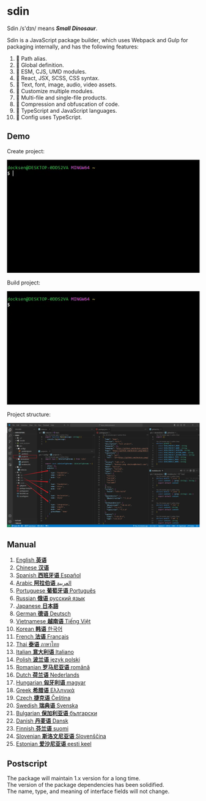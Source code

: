 # sdin

Sdin /s'dɪn/ means **_Small Dinosaur_**.

Sdin is a JavaScript package builder, which uses Webpack and Gulp for packaging internally, and has the following features:

1. 🐁 Path alias.
2. 🐃 Global definition.
3. 🐉 ESM, CJS, UMD modules.
4. 🐐 React, JSX, SCSS, CSS syntax.
5. 🐎 Text, font, image, audio, video assets.
6. 🐇 Customize multiple modules.
7. 🐍 Multi-file and single-file products.
8. 🐅 Compression and obfuscation of code.
9. 🐒 TypeScript and JavaScript languages.
10. 🐓 Config uses TypeScript.

## Demo

Create project:

![Create project](https://raw.githubusercontent.com/docksen/sdin/refs/heads/main/pro/assets/uy53am2nojdsbr9n.webp)

Build project:

![Build project](https://raw.githubusercontent.com/docksen/sdin/refs/heads/main/pro/assets/e0vnpz1v1r1bzsab.webp)

Project structure:

![Project structure](https://raw.githubusercontent.com/docksen/sdin/refs/heads/main/pro/assets/dwy479ns4nuc4nm3.webp)

## Manual

1. [English **英语**](https://github.com/docksen/sdin/blob/main/pro/documents/en.md)
2. [Chinese **汉语**](https://github.com/docksen/sdin/blob/main/pro/documents/zh.md)
3. [Spanish **西班牙语** Español](https://github.com/docksen/sdin/blob/main/pro/documents/spa.md)
4. [Arabic **阿拉伯语** العربية](https://github.com/docksen/sdin/blob/main/pro/documents/ara.md)
5. [Portuguese **葡萄牙语** Português](https://github.com/docksen/sdin/blob/main/pro/documents/pt.md)
6. [Russian **俄语** русский язык](https://github.com/docksen/sdin/blob/main/pro/documents/ru.md)
7. [Japanese **日本語**](https://github.com/docksen/sdin/blob/main/pro/documents/jp.md)
8. [German **德语** Deutsch](https://github.com/docksen/sdin/blob/main/pro/documents/de.md)
9. [Vietnamese **越南语** Tiếng Việt](https://github.com/docksen/sdin/blob/main/pro/documents/vie.md)
10. [Korean **韩语** 한국어](https://github.com/docksen/sdin/blob/main/pro/documents/kor.md)
11. [French **法语** Français](https://github.com/docksen/sdin/blob/main/pro/documents/fra.md)
12. [Thai **泰语** ภาษาไทย](https://github.com/docksen/sdin/blob/main/pro/documents/th.md)
13. [Italian **意大利语** Italiano](https://github.com/docksen/sdin/blob/main/pro/documents/it.md)
14. [Polish **波兰语** język polski](https://github.com/docksen/sdin/blob/main/pro/documents/pl.md)
15. [Romanian **罗马尼亚语** română](https://github.com/docksen/sdin/blob/main/pro/documents/rom.md)
16. [Dutch **荷兰语** Nederlands](https://github.com/docksen/sdin/blob/main/pro/documents/nl.md)
17. [Hungarian **匈牙利语** magyar](https://github.com/docksen/sdin/blob/main/pro/documents/hu.md)
18. [Greek **希腊语** Ελληνικά](https://github.com/docksen/sdin/blob/main/pro/documents/el.md)
19. [Czech **捷克语** Čeština](https://github.com/docksen/sdin/blob/main/pro/documents/cs.md)
20. [Swedish **瑞典语** Svenska](https://github.com/docksen/sdin/blob/main/pro/documents/swe.md)
21. [Bulgarian **保加利亚语** български](https://github.com/docksen/sdin/blob/main/pro/documents/bul.md)
22. [Danish **丹麦语** Dansk](https://github.com/docksen/sdin/blob/main/pro/documents/dan.md)
23. [Finnish **芬兰语** suomi](https://github.com/docksen/sdin/blob/main/pro/documents/fin.md)
24. [Slovenian **斯洛文尼亚语** Slovenščina](https://github.com/docksen/sdin/blob/main/pro/documents/slo.md)
25. [Estonian **爱沙尼亚语** eesti keel](https://github.com/docksen/sdin/blob/main/pro/documents/est.md)

## Postscript

The package will maintain 1.x version for a long time.  
The version of the package dependencies has been solidified.  
The name, type, and meaning of interface fields will not change.
